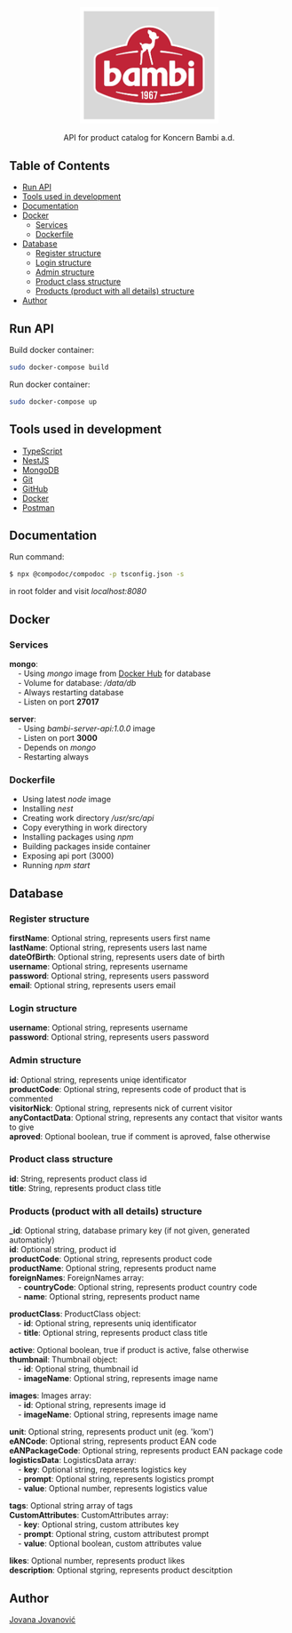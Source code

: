 <p align="center">
  <a href="https://bambi.rs/" target="blank"><img src="bambi.jpg" alt="Bambi Logo" width="250"/></a>
</p>

<p align="center">API for product catalog for Koncern Bambi a.d.</p>

## Table of Contents
- [Run API](#run)
- [Tools used in development](#tools)
- [Documentation](#documentation)
- [Docker](#docker)
  - [Services](#services)
  - [Dockerfile](#dockerfile)
- [Database](#database)
  - [Register structure](#register-structure)
  - [Login structure](#login-structure)
  - [Admin structure](#admin-structure)
  - [Product class structure](#productClass-structure)
  - [Products (product with all details) structure](#products-structure)
- [Author](#author)

## Run API<a name="run"></a>

Build docker container:
```bash
sudo docker-compose build
```

Run docker container:
```bash
sudo docker-compose up
```

## Tools used in development<a name="tools"></a>

- [TypeScript](https://www.typescriptlang.org/)
- [NestJS](https://nestjs.com/)
- [MongoDB](https://www.mongodb.com/)
- [Git](https://git-scm.com/)
- [GitHub](https://github.com/)
- [Docker](https://www.docker.com/)
- [Postman](https://www.postman.com/)


## Documentation<a name="documentation"></a>

Run command:
```bash
$ npx @compodoc/compodoc -p tsconfig.json -s
```
in root folder and visit _localhost:8080_

## Docker<a name="docker"></a>

### Services<a name="services"></a>

**mongo**:<br>
&nbsp;&nbsp;&nbsp;&nbsp;- Using _mongo_ image from [Docker Hub](https://hub.docker.com/) for database<br>
&nbsp;&nbsp;&nbsp;&nbsp;- Volume for database: _/data/db_<br>
&nbsp;&nbsp;&nbsp;&nbsp;- Always restarting database<br>
&nbsp;&nbsp;&nbsp;&nbsp;- Listen on port **27017**

**server**:<br>
&nbsp;&nbsp;&nbsp;&nbsp;- Using _bambi-server-api:1.0.0_ image<br>
&nbsp;&nbsp;&nbsp;&nbsp;- Listen on port **3000**<br>
&nbsp;&nbsp;&nbsp;&nbsp;- Depends on _mongo_<br>
&nbsp;&nbsp;&nbsp;&nbsp;- Restarting always


### Dockerfile<a name="dockerfile"></a>

- Using latest _node_ image
- Installing _nest_
- Creating work directory _/usr/src/api_
- Copy everything in work directory
- Installing packages using _npm_
- Building packages inside container
- Exposing api port (3000)
- Running _npm start_

## Database<a name="database"></a>

### Register structure

**firstName**:  Optional string, represents users first name<br>
**lastName**: Optional string, represents users last name<br>
**dateOfBirth**: Optional string, represents users date of birth<br>
**username**: Optional string, represents username<br>
**password**: Optional string, represents users password<br>
**email**: Optional string, represents users email<br>

### Login structure<a name="loigin-structure"></a>

**username**: Optional string, represents username<br>
**password**: Optional string, represents users password<br>

### Admin structure<a name="admin-structure"></a>

**id**:             Optional string, represents uniqe identificator<br>
**productCode**:    Optional string, represents code of product that is commented<br>
**visitorNick**:    Optional string, represents nick of current visitor<br>
**anyContactData**: Optional string, represents any contact that visitor wants to give<br>
**aproved**:        Optional boolean, true if comment is aproved, false otherwise<br>

### Product class structure<a name="productClass-structure"></a>

**id**:    String, represents product class id<br>
**title**: String, represents product class title<br>

### Products (product with all details) structure<a name="products-structure"></a>

**&#95;id**: Optional string, database primary key (if not given, generated automaticly)<br>
**id**: Optional string, product id<br>
**productCode**: Optional string, represents product code<br>
**productName**: Optional string, represents product name<br>
**foreignNames**: ForeignNames array:<br>
&nbsp;&nbsp;&nbsp;&nbsp;- **countryCode**: Optional string, represents product country code<br>
&nbsp;&nbsp;&nbsp;&nbsp;- **name**: Optional string, represents product name<br>

**productClass**: ProductClass object:<br>
&nbsp;&nbsp;&nbsp;&nbsp;- **id**: Optional string, represents uniq identificator<br>
&nbsp;&nbsp;&nbsp;&nbsp;- **title**: Optional string, represents product class title<br>

**active**: Optional boolean, true if product is active, false otherwise<br>
**thumbnail**: Thumbnail object:<br>
&nbsp;&nbsp;&nbsp;&nbsp;- **id**: Optional string, thumbnail id<br>
&nbsp;&nbsp;&nbsp;&nbsp;- **imageName**: Optional string, represents image name<br>

**images**: Images array:<br>
&nbsp;&nbsp;&nbsp;&nbsp;- **id**: Optional string, represents image id<br>
&nbsp;&nbsp;&nbsp;&nbsp;- **imageName**: Optional string, represents image name<br>

**unit**: Optional string, represents product unit (eg. 'kom')<br>
**eANCode**: Optional string, represents product EAN code<br>
**eANPackageCode**: Optional string, represents product EAN package code<br>
**logisticsData**: LogisticsData array:<br>
&nbsp;&nbsp;&nbsp;&nbsp;- **key**: Optional string, represents logistics key<br>
&nbsp;&nbsp;&nbsp;&nbsp;- **prompt**: Optional string, represents logistics prompt<br>
&nbsp;&nbsp;&nbsp;&nbsp;- **value**: Optional number, represents logistics value<br>

**tags**: Optional string array of tags<br>
**CustomAttributes**: CustomAttributes array:<br>
&nbsp;&nbsp;&nbsp;&nbsp;- **key**: Optional string, custom attributes key<br>
&nbsp;&nbsp;&nbsp;&nbsp;- **prompt**: Optional string, custom attributest prompt<br>
&nbsp;&nbsp;&nbsp;&nbsp;- **value**: Optional boolean, custom attributes value<br>

**likes**: Optional number, represents product likes<br>
**description**: Optional stgring, represents product descitption<br>


## Author<a name="author"></a>

[Jovana Jovanović](https://github.com/jjovana314)
